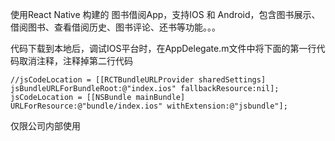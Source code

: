 使用React Native 构建的 图书借阅App，支持IOS 和 Android，包含图书展示、借阅图书、查看借阅历史、图书评论、还书等功能。。。

代码下载到本地后，调试IOS平台时，在AppDelegate.m文件中将下面的第一行代码取消注释，注释掉第二行代码

	//jsCodeLocation = [[RCTBundleURLProvider sharedSettings] jsBundleURLForBundleRoot:@"index.ios" fallbackResource:nil];
	jsCodeLocation = [[NSBundle mainBundle] URLForResource:@"bundle/index.ios" withExtension:@"jsbundle"];

仅限公司内部使用
